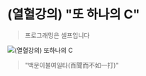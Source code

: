 # (열혈강의) "또 하나의 C"

> 프로그래밍은 셀프입니다

![(열혈강의) 또하나의 C](http://www.clickseo.com//images/another_C_200_275.jpg)

> "백문이불여일타(百聞而不如一打)"
